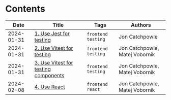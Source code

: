 # Contents

| Date | Title | Tags | Authors |
|-------|------|------|------|
| 2024-01-31 | [1. Use Jest for testing](doc/adr/0001-use-jest-for-testing.md) | `frontend` `testing` | Jon Catchpowle
| 2024-01-31 | [2. Use Vitest for testing](doc/adr/0002-use-vitest-for-testing.md) | `frontend` `testing` | Jon Catchpowle, Matej Vobornik
| 2024-01-31 | [3. Use Vitest for testing components](doc/adr/0003-use-vitest-for-testing-components.md) | `frontend` `testing` | Jon Catchpowle, Matej Vobornik
| 2024-02-08 | [4. Use React](doc/adr/0004-use-react.md) | `frontend` `react` | Jon Catchpowle, Matej Vobornik
